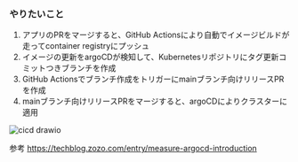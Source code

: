 ### やりたいこと
1. アプリのPRをマージすると、GitHub Actionsにより自動でイメージビルドが走ってcontainer registryにプッシュ
2. イメージの更新をargoCDが検知して、Kubernetesリポジトリにタグ更新コミットつきブランチを作成
3. GitHub Actionsでブランチ作成をトリガーにmainブランチ向けリリースPRを作成
4. mainブランチ向けリリースPRをマージすると、argoCDによりクラスターに適用

![cicd drawio](https://github.com/ta8i2chi8/sample-app-for-cicd/assets/66934929/f44f56c5-a743-4e42-9beb-5d2747c293c1)

参考
https://techblog.zozo.com/entry/measure-argocd-introduction
